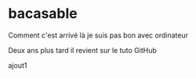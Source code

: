 ﻿# bacasable
Comment c'est arrivé là je suis pas bon avec ordinateur

Deux ans plus tard il revient sur le tuto GitHub

ajout1
